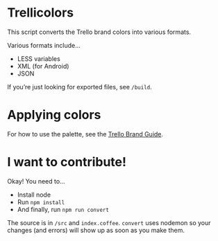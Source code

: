 # Trellicolors

This script converts the Trello brand colors into various formats.

Various formats include…

- LESS variables
- XML (for Android)
- JSON

If you’re just looking for exported files, see `/build`.


# Applying colors

For how to use the palette, see the [Trello Brand
Guide](https://trello.com/about/branding#colors).


# I want to contribute!

Okay! You need to…

- Install node
- Run `npm install`
- And finally, run `npm run convert`

The source is in `/src` and `index.coffee`. `convert` uses nodemon so
your changes (and errors) will show up as soon as you make them.
